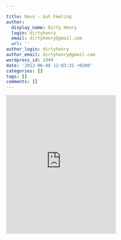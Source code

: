```yaml
---

title: Devo - Gut Feeling
author:
  display_name: Dirty Henry
  login: dirtyhenry
  email: dirtyhenry@gmail.com
  url: ''
author_login: dirtyhenry
author_email: dirtyhenry@gmail.com
wordpress_id: 1049
date: '2012-06-08 12:03:31 +0200'
categories: []
tags: []
comments: []
---
```

<iframe src="https://embed.spotify.com/?uri=spotify:track:4fNbrazMYC1CbalcQ8YFGC" width="300" height="380" frameborder="0" allowtransparency="true"></iframe>
